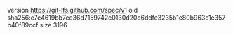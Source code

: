 version https://git-lfs.github.com/spec/v1
oid sha256:c7c4619bb7ce36d7159742e0130d20c6ddfe3235b1e80b963c1e357b40f89ccf
size 3196
